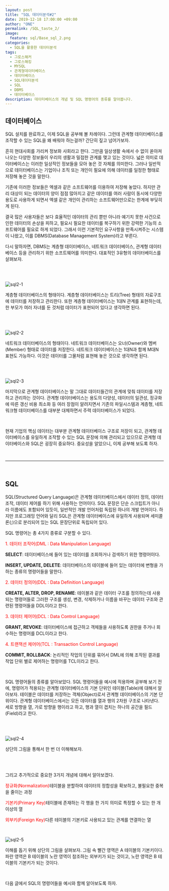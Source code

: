 ```yaml
---
layout: post
title: "SQL 데이터분석#2"
date: 2019-12-18 17:00:00 +09:00
author: "ONE"
permalink: /SQL_taste_2/
image:
  feature: sql/Base_sql_2.png
categories:
  - SQL을 활용한 데이터분석
tags:
  - 그로스해커
  - 그로스해킹
  - MYSQL
  - 관계형데이터베이스
  - 데이터베이스
  - SQL데이터분석
  - SQL
  - DBMS
  - 데이터베이스
description: 데이터베이스의 개념 및 SQL 명령어의 종류를 알아봅니다.
---
```


## 데이터베이스

SQL 설치를 완료하고, 이제 SQL을 공부해 볼 차례이다. 그런데 관계형 데이터베이스를 조작할 수 있는 SQL을 왜 배워야 하는걸까? 간단히 짚고 넘어가보자.

흔히 현대사회를 가리켜 정보화 사회라고 한다. 그만큼 일상생활 속에서 수 없이 쏟아져 나오는 다양한 정보들이 우리의 생활과 밀접한 관계를 맺고 있는 것이다. 넓은 의미로 데이터베이스는 이러한 일상적인 정보들을 모아 놓은 것 자체를 의미한다. 그러나 일반적으로 데이터베이스는 기업이나 조직 또는 개인이 필요에 의해 데이터를 일정한 형태로 저장해 놓은 것을 말한다.

기존에 이러한 정보들은 엑셀과 같은 소프트웨어를 이용하여 저장해 놓았다. 하지만 관리 대상이 되는 데이터의 양이 점점 많아지고 같은 데이터를 여러 사람이 동시에 다양한 용도로 사용하게 되면서 엑셀 같은 개인이 관리하는 소프트웨어만으로는 한계에 부딪히게 된다. 

결국 많은 사용자들은 보다 효율적인 데이터의 관리 뿐만 아니라 예기치 못한 사건으로 인한 데이터의 손상을 피하고, 필요시 필요한 데이터를 복구하기 위한 강력한 기능의 소프트웨어를 필요로 하게 되었다. 그래서 이런 기본적인 요구사항을 만족시켜주는 시스템이 나왔고, 이를 DBMS(Database Management System)라고 부른다.

다시 말하자면, DBMS는 계층형 데이터베이스, 네트워크 데이터베이스, 관계형 데이터베이스 등을 관리하기 위한 소프트웨어를 의미한다. 대표적인 3유형의 데이터베이스를 살펴보자.

<br><br>

![sql2-1](/img/post/sql2/mysql2-1.PNG)

계층형 데이터베이스의 형태이다. 계층형 데이터베이스는 트리(Tree) 형태의 자료구조에 데이터를 저장하고 관리한다. 또한 계층형 데이터베이스는 1대N 관계를 표현하는데, 한 부모가 여러 자녀를 둔 것처럼 데이터가 표현되어 있다고 생각하면 된다. 

<br><br>

![sql2-2](/img/post/sql2/mysql2-2.PNG)

네트워크 데이터베이스의 형태이다. 네트워크 데이터베이스는 오너(Owner)와 멤버(Member) 형태로 데이터를 저장한다. 네트워크 데이터베이스는 1대N과 함께 M대N 표현도 가능하다. 이것은 데이터를 그물처럼 표현해 놓은 것으로 생각하면 된다.

<br><br>

![sql2-3](/img/post/sql2/mysql2-3.PNG)

마지막으로 관계형 데이터베이스는 말 그대로 데이터들간의 관계에 맞춰 데이터를 저장하고 관리하는 것이다. 관계형 데이터베이스는 용도의 다양성, 데이터의 일관성, 정규화에 따른 갱신 비용 최소화 등 여러 장점이 알려지면서 기존의 파일시스템과 계층형, 네트워크형 데이터베이스를 대부분 대체하면서 주력 데이터베이스가 되었다.

<br>

현재 기업의 핵심 데이터는 대부분 관계형 데이터베이스 구조로 저장이 되고, 관계형 데이터베이스를 유일하게 조작할 수 있는 SQL 문장에 의해 관리되고 있으므로 관계형 데이터베이스와 SQL은 굉장히 중요하다. 중요성을 알았으니, 이제 공부해 보도록 하자.

<br>

------

<br>

## SQL

SQL(Structured Query Language)은 관계형 데이터베이스에서 데이터 정의, 데이터 조작, 데이터 제어를 하기 위해 사용하는 언어이다. SQL 문장은 단순 스크립트가 아니라 이름에도 포함되어 있듯이, 일반적인 개발 언어처럼 독립된 하나의 개발 언어이다. 하지만 프로그래밍 언어와 달리 SQL은 관계형 데이터베이스에 유일하게 사용되며 세미콜론(;)으로 분리되어 있는 SQL 문장단위로 독립되어 있다.



SQL 명령어는 총 4가지 종류로 구분할 수 있다.

<red style="color:red">1. 데이터 조작어(DML : Data Manipulation Language)</red>

**SELECT**: 데이터베이스에 들어 있는 데이터를 조회하거나 검색하기 위한 명령어이다.

**INSERT, UPDATE, DELETE**: 데이터베이스의 테이블에 들어 있는 데이터에 변형을 가하는 종류의 명령어들을 말한다. 



<red style="color:red">2. 데이터 정의어(DDL : Data Definition Language)</red>

**CREATE, ALTER, DROP, RENAME**: 테이블과 같은 데이터 구조를 정의하는데 사용되는 명령어들로 그러한 구조를 생성, 변경, 삭제하거나 이름을 바꾸는 데이터 구조와 관련된 명령어들을 DDL이라고 한다.



<red style="color:red">3. 데이터 제어어(DCL : Data Control Language)</red>

**GRANT, REVOKE**: 데이터베이스에 접근하고 객체들을 사용하도록 권한을 주거나 회수하는 명령어를 DCL이라고 한다.



<red style="color:red">4. 트랜잭션 제어어(TCL : Transaction Control Language)</red>

**COMMIT, ROLLBACK**: 논리적인 작업의 단위를 묶어서 DML에 의해 조작된 결과를 작업 단위 별로 제어하는 명령어를 TCL이라고 한다.

<br>

SQL 명령어들의 종류를 알아보았다. SQL 명령어들을 예시에 적용하며 공부해 보기 전에, 명령어가 적용되는 관계형 데이터베이스의 기본 단위인 테이블(Table)에 대해서 알아보자. 테이블은 데이터를 저장하는 객체(Object)로서 관계형 데이터베이스의 기본 단위이다. 관계형 데이터베이스에서는 모든 데이터를 열과 행의 2차원 구조로 나타낸다. 세로 방향을 열, 가로 방향을 행이라고 하고, 행과 열이 겹치는 하나의 공간을 필드(Field)라고 한다.

<br><br>

![sql2-4](/img/post/sql2/mysql2-4.PNG)

상단의 그림을 통해서 한 번 더 이해해보자.

<br><br>

그리고 추가적으로 중요한 3가지 개념에 대해서 알아보겠다.

<red style="color:red">정규화(Normalization)</red>테이블을 분할하여 데이터의 정합성을 확보하고, 불필요한 중복을 줄이는 과정

<red style="color:red">기본키(Primary Key)</red>테이블에 존재하는 각 행을 한 가지 의미로 특정할 수 있는 한 개 이상의 열

<red style="color:red">외부키(Foreign Key)</red>다른 테이블의 기본키로 사용되고 있는 관계를 연결하는 열

<br>

![sql2-5](/img/post/sql2/mysql2-5.PNG)

이해를 돕기 위해 상단의 그림을 살펴보자. 그림 속 빨간 영역은 A 테이블의 기본키이다. 파란 영역은 B 테이블의 노란 영역이 참조하는 외부키가 되는 것이고, 노란 영역은 B 테이블의 기본키가 되는 것이다.

<br>

다음 글에서 SQL의 명령어들을 예시와 함께 알아보도록 하자.



